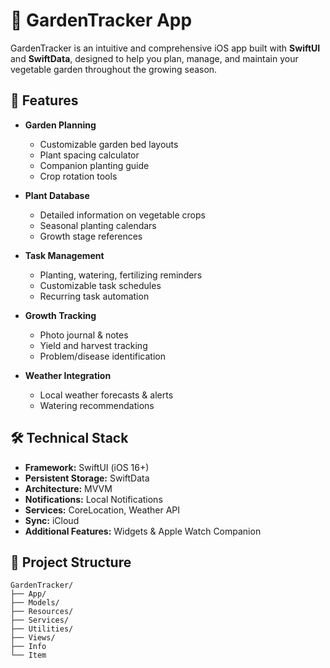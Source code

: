 # 🌿 GardenTracker App

GardenTracker is an intuitive and comprehensive iOS app built with **SwiftUI** and **SwiftData**, designed to help you plan, manage, and maintain your vegetable garden throughout the growing season.

## 📱 Features

- **Garden Planning**
  - Customizable garden bed layouts
  - Plant spacing calculator
  - Companion planting guide
  - Crop rotation tools

- **Plant Database**
  - Detailed information on vegetable crops
  - Seasonal planting calendars
  - Growth stage references

- **Task Management**
  - Planting, watering, fertilizing reminders
  - Customizable task schedules
  - Recurring task automation

- **Growth Tracking**
  - Photo journal & notes
  - Yield and harvest tracking
  - Problem/disease identification

- **Weather Integration**
  - Local weather forecasts & alerts
  - Watering recommendations

## 🛠 Technical Stack

- **Framework:** SwiftUI (iOS 16+)
- **Persistent Storage:** SwiftData
- **Architecture:** MVVM
- **Notifications:** Local Notifications
- **Services:** CoreLocation, Weather API
- **Sync:** iCloud
- **Additional Features:** Widgets & Apple Watch Companion

## 🚧 Project Structure

```plaintext
GardenTracker/
├── App/
├── Models/
├── Resources/
├── Services/
├── Utilities/
├── Views/
├── Info
└── Item
